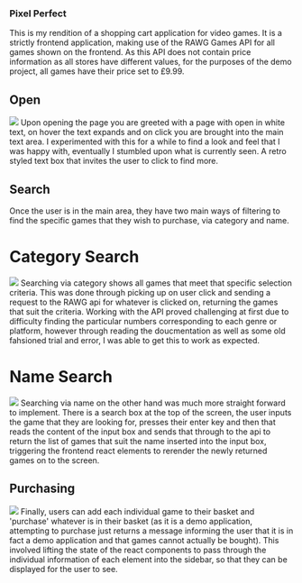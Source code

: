 ### Pixel Perfect ###

This is my rendition of a shopping cart application for video games. It is a strictly frontend application, making use of the RAWG Games API for all games shown on the frontend. As this API does not contain price information as all stores have different values, for the purposes of the demo project, all games have their price set to £9.99. 



## Open ##
![](https://github.com/Anthony-McDonald/shopping-cart/assets/89093671/827af1d9-2caf-4fc6-afe9-d89d8fa41224)
Upon opening the page you are greeted with a page with open in white text, on hover the text expands and on click you are brought into the main text area. I experimented with this for a while to find a look and feel that I was happy with, eventually I stumbled upon what is currently seen. A retro styled text box that invites the user to click to find more.

## Search ##
Once the user is in the main area, they have two main ways of filtering to find the specific games that they wish to purchase, via category and name.

# Category Search #
![](https://github.com/Anthony-McDonald/shopping-cart/assets/89093671/d5b19020-9d09-48e1-a60a-62a84fc27ed3)
Searching via category shows all games that meet that specific selection criteria. This was done through picking up on user click and sending a request to the RAWG api for whatever is clicked on, returning the games that suit the criteria. Working with the API proved challenging at first due to difficulty finding the particular numbers corresponding to each genre or platform, however through reading the doucmentation as well as some old fahsioned trial and error, I was able to get this to work as expected.

# Name Search #
![](https://github.com/Anthony-McDonald/shopping-cart/assets/89093671/4be502e9-7626-4d5f-af68-eaaa17ec7280)
Searching via name on the other hand was much more straight forward to implement. There is a search box at the top of the screen, the user inputs the game that they are looking for, presses their enter key and then that reads the content of the input box and sends that through to the api to return the list of games that suit the name inserted into the input box, triggering the frontend react elements to rerender the newly returned games on to the screen.

## Purchasing ##
![](https://github.com/Anthony-McDonald/shopping-cart/assets/89093671/3ce7442d-7df0-4517-b8e7-07f3cc265d51)
Finally, users can add each individual game to their basket and 'purchase' whatever is in their basket (as it is a demo application, attempting to purchase just returns a message informing the user that it is in fact a demo application and that games cannot actually be bought). This involved lifting the state of the react components to pass through the individual information of each element into the sidebar, so that they can be displayed for the user to see. 

